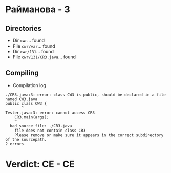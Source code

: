 # Райманова - 3
## Directories
- Dir `cwr`... found
- File `cwr/var`... found
- Dir `cwr/131`... found
- File `cwr/131/CR3.java`... found
## Compiling
- Compilation log
```
./CR3.java:3: error: class CW3 is public, should be declared in a file named CW3.java
public class CW3 {
       ^
Tester.java:3: error: cannot access CR3
    CR3.main(args);
    ^
  bad source file: ./CR3.java
    file does not contain class CR3
    Please remove or make sure it appears in the correct subdirectory of the sourcepath.
2 errors

```
# Verdict: **CE** - CE
